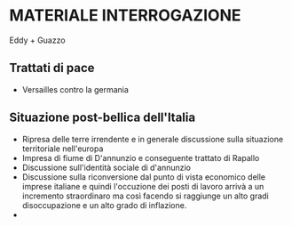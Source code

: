 # MATERIALE INTERROGAZIONE
Eddy + Guazzo

## Trattati di pace
- Versailles contro la germania

## Situazione post-bellica dell'Italia
- Ripresa delle terre irrendente e in generale discussione sulla situazione territoriale nell'europa
- Impresa di fiume di D'annunzio e conseguente trattato di Rapallo
- Discussione sull'identità sociale di d'annunzio
- Discussione sulla riconversione dal punto di vista economico delle imprese italiane e quindi l'occuzione dei posti di lavoro arrivà a un incremento straordinaro ma così facendo si raggiunge un alto gradi disoccupazione e un alto grado di inflazione.
- 
<!--stackedit_data:
eyJoaXN0b3J5IjpbNDk1NTM3ODk0LC0zMTcxNDkyOTNdfQ==
-->